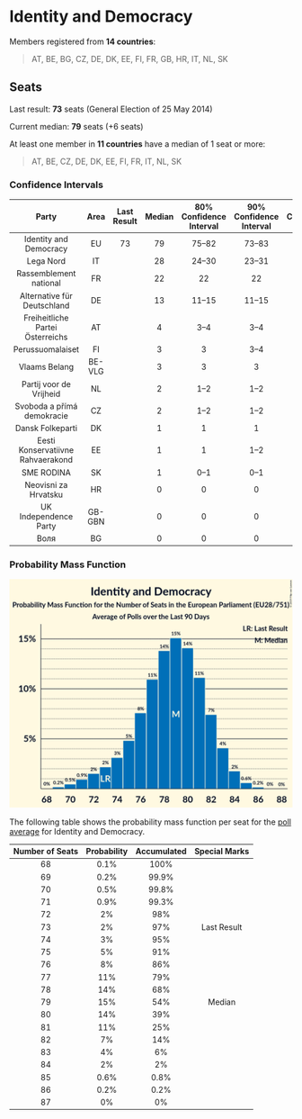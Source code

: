 # Identity and Democracy

Members registered from **14 countries**:

> AT, BE, BG, CZ, DE, DK, EE, FI, FR, GB, HR, IT, NL, SK

## Seats

Last result: **73** seats (General Election of 25 May 2014)

Current median: **79** seats (+6 seats)

At least one member in **11 countries** have a median of 1 seat or more:

> AT, BE, CZ, DE, DK, EE, FI, FR, IT, NL, SK

### Confidence Intervals

| Party | Area | Last Result | Median | 80% Confidence Interval | 90% Confidence Interval | 95% Confidence Interval | 99% Confidence Interval |
|:-----:|:----:|:-----------:|:------:|:-----------------------:|:-----------------------:|:-----------------------:|:-----------------------:|
| Identity and Democracy | EU | 73 | 79 | 75–82 | 73–83 | 72–83 | 70–85 |
| Lega Nord | IT | | 28 | 24–30 | 23–31 | 22–31 | 20–32 |
| Rassemblement national | FR | | 22 | 22 | 22 | 22 | 22 |
| Alternative für Deutschland | DE | | 13 | 11–15 | 11–15 | 11–15 | 11–16 |
| Freiheitliche Partei Österreichs | AT | | 4 | 3–4 | 3–4 | 3–4 | 3–5 |
| Perussuomalaiset | FI | | 3 | 3 | 3–4 | 3–4 | 3–4 |
| Vlaams Belang | BE-VLG | | 3 | 3 | 3 | 3 | 3 |
| Partij voor de Vrijheid | NL | | 2 | 1–2 | 1–2 | 1–2 | 1–3 |
| Svoboda a přímá demokracie | CZ | | 2 | 1–2 | 1–2 | 1–2 | 0–3 |
| Dansk Folkeparti | DK | | 1 | 1 | 1 | 1 | 1–2 |
| Eesti Konservatiivne Rahvaerakond | EE | | 1 | 1 | 1–2 | 1–2 | 1–2 |
| SME RODINA | SK | | 1 | 0–1 | 0–1 | 0–1 | 0–1 |
| Neovisni za Hrvatsku | HR | | 0 | 0 | 0 | 0 | 0 |
| UK Independence Party | GB-GBN | | 0 | 0 | 0 | 0 | 0 |
| Воля | BG | | 0 | 0 | 0 | 0 | 0 |

### Probability Mass Function

![Graph with seats probability mass function not yet produced](average-2019-08-31-seats-pmf-identityanddemocracy.png "Seats Probability Mass Function")

The following table shows the probability mass function per seat for the [poll average](average-2019-08-31.html) for Identity and Democracy.

| Number of Seats | Probability | Accumulated | Special Marks |
|:---------------:|:-----------:|:-----------:|:-------------:|
| 68 | 0.1% | 100% |  |
| 69 | 0.2% | 99.9% |  |
| 70 | 0.5% | 99.8% |  |
| 71 | 0.9% | 99.3% |  |
| 72 | 2% | 98% |  |
| 73 | 2% | 97% | Last Result |
| 74 | 3% | 95% |  |
| 75 | 5% | 91% |  |
| 76 | 8% | 86% |  |
| 77 | 11% | 79% |  |
| 78 | 14% | 68% |  |
| 79 | 15% | 54% | Median |
| 80 | 14% | 39% |  |
| 81 | 11% | 25% |  |
| 82 | 7% | 14% |  |
| 83 | 4% | 6% |  |
| 84 | 2% | 2% |  |
| 85 | 0.6% | 0.8% |  |
| 86 | 0.2% | 0.2% |  |
| 87 | 0% | 0% |  |


